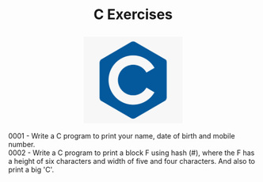 # <p align="center"> C Exercises </p>

<p align="center">
<img src="https://github.com/colo1701/holodeck/blob/main/images/c_logo.png" width="200" alt="I should be an image... =( ">
</p>

0001 - Write a C program to print your name, date of birth and mobile number.  
0002 - Write a C program to print a block F using hash (#), where the F has a height of six characters and width of five and four characters. And also to print a big 'C'.
